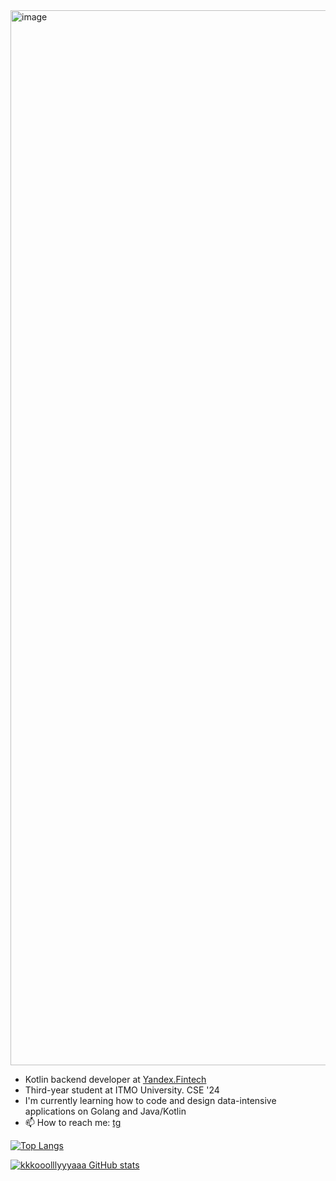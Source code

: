 <img width="1688" alt="image" src="https://github.com/kkkooolllyyyaaa/kkkooolllyyyaaa/assets/72232007/5728add9-46e0-45f6-a473-e346089d24e6">

- Kotlin backend developer at [Yandex.Fintech](https://bank.yandex.ru/)
- Third-year student at ITMO University. CSE '24
- I'm currently learning how to code and design data-intensive applications on Golang and Java/Kotlin
- 📫 How to reach me: [tg](https://t.me/flyfalldie)
<!-- - 😎 My [resume](https://docs.google.com/document/d/1lCYynku07QdFvzJKTspI7WemcYYTJCQy0wMphpMxjIc/edit) -->

<!--
**kkkooolllyyyaaa/kkkooolllyyyaaa** is a ✨ _special_ ✨ repository because its `README.md` (this file) appears on your GitHub profile.
Here are some ideas to get you started:
- 🔭 I’m currently working on ...
- 🌱 I’m currently learning ...
- 👯 I’m looking to collaborate on ...
- 🤔 I’m looking for help with ...
- 💬 Ask me about ...
- 📫 How to reach me: ...
- 😄 Pronouns: ...
- ⚡ Fun fact: ...
-->

[![Top Langs](https://github-readme-stats.vercel.app/api/top-langs/?username=kkkooolllyyyaaa&layout=compact)](https://github.com/anuraghazra/github-readme-stats)

[![kkkooolllyyyaaa GitHub stats](https://github-readme-stats.vercel.app/api?username=kkkooolllyyyaaa)](https://github.com/anuraghazra/github-readme-stats)

